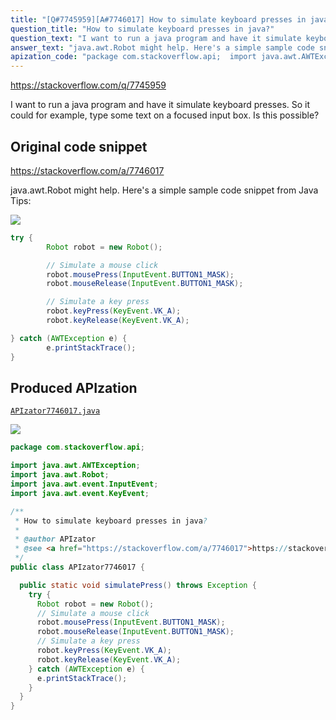 ```yaml
---
title: "[Q#7745959][A#7746017] How to simulate keyboard presses in java?"
question_title: "How to simulate keyboard presses in java?"
question_text: "I want to run a java program and have it simulate keyboard presses. So it could for example, type some text on a focused input box. Is this possible?"
answer_text: "java.awt.Robot might help. Here's a simple sample code snippet from Java Tips:"
apization_code: "package com.stackoverflow.api;  import java.awt.AWTException; import java.awt.Robot; import java.awt.event.InputEvent; import java.awt.event.KeyEvent;  /**  * How to simulate keyboard presses in java?  *  * @author APIzator  * @see <a href=\"https://stackoverflow.com/a/7746017\">https://stackoverflow.com/a/7746017</a>  */ public class APIzator7746017 {    public static void simulatePress() throws Exception {     try {       Robot robot = new Robot();       // Simulate a mouse click       robot.mousePress(InputEvent.BUTTON1_MASK);       robot.mouseRelease(InputEvent.BUTTON1_MASK);       // Simulate a key press       robot.keyPress(KeyEvent.VK_A);       robot.keyRelease(KeyEvent.VK_A);     } catch (AWTException e) {       e.printStackTrace();     }   } }"
---
```


https://stackoverflow.com/q/7745959

I want to run a java program and have it simulate keyboard presses.
So it could for example, type some text on a focused input box.
Is this possible?



## Original code snippet

https://stackoverflow.com/a/7746017

java.awt.Robot might help.
Here&#x27;s a simple sample code snippet from Java Tips:

<div class="code-logo"><img src="/stackoverflow.png" /></div>

```java
try {
        Robot robot = new Robot();

        // Simulate a mouse click
        robot.mousePress(InputEvent.BUTTON1_MASK);
        robot.mouseRelease(InputEvent.BUTTON1_MASK);

        // Simulate a key press
        robot.keyPress(KeyEvent.VK_A);
        robot.keyRelease(KeyEvent.VK_A);

} catch (AWTException e) {
        e.printStackTrace();
}
```

## Produced APIzation

[`APIzator7746017.java`](https://github.com/blind-papers/apization-temp-data/raw/main/search/APIzator7746017.java)

<div class="code-logo"><img src="/apizator.png" /></div>

```java
package com.stackoverflow.api;

import java.awt.AWTException;
import java.awt.Robot;
import java.awt.event.InputEvent;
import java.awt.event.KeyEvent;

/**
 * How to simulate keyboard presses in java?
 *
 * @author APIzator
 * @see <a href="https://stackoverflow.com/a/7746017">https://stackoverflow.com/a/7746017</a>
 */
public class APIzator7746017 {

  public static void simulatePress() throws Exception {
    try {
      Robot robot = new Robot();
      // Simulate a mouse click
      robot.mousePress(InputEvent.BUTTON1_MASK);
      robot.mouseRelease(InputEvent.BUTTON1_MASK);
      // Simulate a key press
      robot.keyPress(KeyEvent.VK_A);
      robot.keyRelease(KeyEvent.VK_A);
    } catch (AWTException e) {
      e.printStackTrace();
    }
  }
}

```